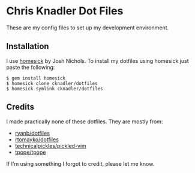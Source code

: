 # Chris Knadler Dot Files
These are my config files to set up my development environment.

## Installation
I use [homesick][homesick] by Josh Nichols. To install my dotfiles using homesick just paste the following:

	$ gem install homesick
	$ homesick clone cknadler/dotfiles
	$ homesick symlink cknadler/dotfiles

## Credits
I made practically none of these dotfiles. They are mostly from:

* [ryanb/dotfiles](https://github.com/ryanb/dotfiles)
* [rtomayko/dotfiles](https://github.com/rtomayko/dotfiles)
* [technicalpickles/pickled-vim](https://github.com/technicalpickles/pickled-vim)
* [tpope/tpope](https://github.com/tpope/tpope)

If I'm using something I forgot to credit, please let me know.

[homesick]: https://github.com/technicalpickles/homesick
